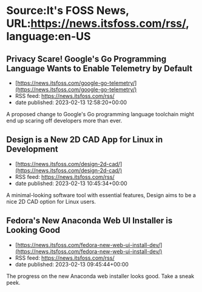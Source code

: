 # Source:It's FOSS News, URL:https://news.itsfoss.com/rss/, language:en-US

## Privacy Scare! Google's Go Programming Language Wants to Enable Telemetry by Default
 - [https://news.itsfoss.com/google-go-telemetry/](https://news.itsfoss.com/google-go-telemetry/)
 - RSS feed: https://news.itsfoss.com/rss/
 - date published: 2023-02-13 12:58:20+00:00

A proposed change to Google's Go programming language toolchain might end up scaring off developers more than ever.

## Design is a New 2D CAD App for Linux in Development
 - [https://news.itsfoss.com/design-2d-cad/](https://news.itsfoss.com/design-2d-cad/)
 - RSS feed: https://news.itsfoss.com/rss/
 - date published: 2023-02-13 10:45:34+00:00

A minimal-looking software tool with essential features, Design aims to be a nice 2D CAD option for Linux users.

## Fedora's New Anaconda Web UI Installer is Looking Good
 - [https://news.itsfoss.com/fedora-new-web-ui-install-dev/](https://news.itsfoss.com/fedora-new-web-ui-install-dev/)
 - RSS feed: https://news.itsfoss.com/rss/
 - date published: 2023-02-13 09:45:44+00:00

The progress on the new Anaconda web installer looks good. Take a sneak peek.

